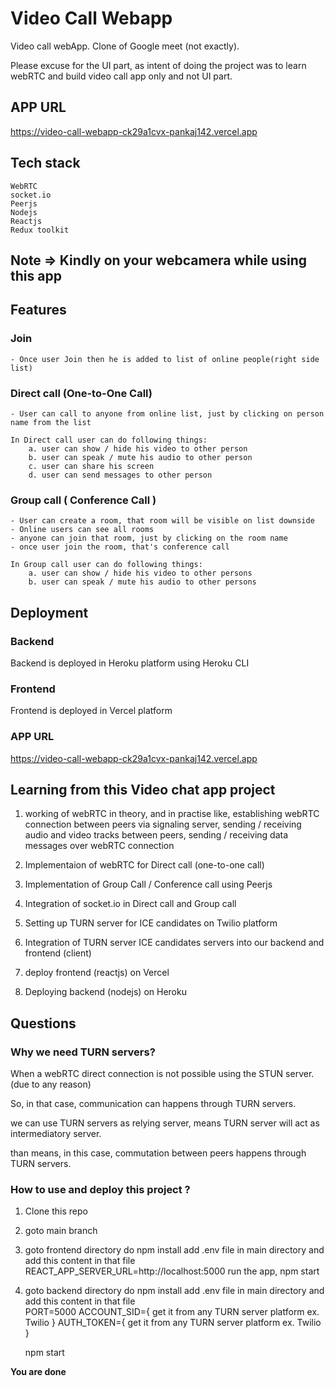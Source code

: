 # Video Call Webapp
Video call webApp. Clone of Google meet (not exactly).

Please excuse for the UI part, as intent of doing the project was to learn webRTC and build video call app only and not UI part.

## APP URL 
https://video-call-webapp-ck29a1cvx-pankaj142.vercel.app

## Tech stack 
    WebRTC
    socket.io
    Peerjs
    Nodejs
    Reactjs
    Redux toolkit


## Note => Kindly on your webcamera while using this app

## Features

### Join
    - Once user Join then he is added to list of online people(right side list) 

### Direct call (One-to-One Call)
    - User can call to anyone from online list, just by clicking on person name from the list

    In Direct call user can do following things:
        a. user can show / hide his video to other person
        b. user can speak / mute his audio to other person
        c. user can share his screen
        d. user can send messages to other person


### Group call ( Conference Call )
    - User can create a room, that room will be visible on list downside
    - Online users can see all rooms
    - anyone can join that room, just by clicking on the room name
    - once user join the room, that's conference call

    In Group call user can do following things:
        a. user can show / hide his video to other persons
        b. user can speak / mute his audio to other persons


## Deployment
### Backend
Backend is deployed in Heroku platform using Heroku CLI

### Frontend
Frontend is deployed in Vercel platform

### APP URL 
https://video-call-webapp-ck29a1cvx-pankaj142.vercel.app


## Learning from this Video chat app project
1. working of webRTC in theory, and in practise like, establishing webRTC connection between peers via signaling server, sending / receiving audio and video tracks between peers, sending / receiving data messages over webRTC connection  

2. Implementaion of webRTC for Direct call (one-to-one call)
3. Implementation of Group Call / Conference call using Peerjs 
4. Integration of socket.io in Direct call and Group call 
5. Setting up TURN server for ICE candidates on Twilio platform
6. Integration of TURN server ICE candidates servers into our backend and frontend (client)
7. deploy frontend (reactjs) on Vercel 
8. Deploying backend (nodejs) on Heroku


## Questions

### Why we need TURN servers?

When a webRTC direct connection is not possible using the STUN server. (due to any reason)

So, in that case, communication can happens through TURN servers.

we can use TURN servers as relying server, means TURN server will act as intermediatory server.

than means, in this case, commutation between peers happens through TURN servers.


### How to use and deploy this project ?

1. Clone this repo
2. goto main branch
3. goto frontend directory
    do npm install
    add .env file in main directory and add this content in that file
        REACT_APP_SERVER_URL=http://localhost:5000
    run the app, npm start
4. goto backend directory
    do npm install
    add .env file in main directory and add this content in that file    
        PORT=5000
        ACCOUNT_SID={ get it from any TURN server platform ex. Twilio }
        AUTH_TOKEN={ get it from any TURN server platform ex. Twilio }

    npm start

**You are done**
